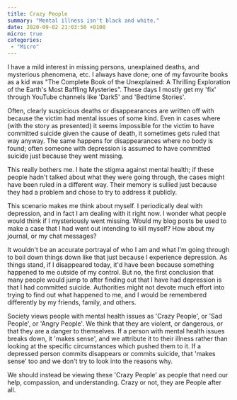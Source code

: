 ```yaml
---
title: Crazy People
summary: "Mental illness isn't black and white."
date: 2020-09-02 21:03:50 +0100
micro: true
categories:
 - "Micro"
---
```


I have a mild interest in missing persons, unexplained deaths, and mysterious phenomena, etc. I always have done; one of my favourite books as a kid was "The Complete Book of the Unexplained: A Thrilling Exploration of the Earth's Most Baffling Mysteries". These days I mostly get my 'fix' through YouTube channels like 'Dark5' and 'Bedtime Stories'.

Often, clearly suspicious deaths or disappearances are written off with because the victim had mental issues of some kind. Even in cases where (with the story as presented) it seems impossible for the victim to have committed suicide given the cause of death, it sometimes gets ruled that way anyway. The same happens for disappearances where no body is found; often someone with depression is assumed to have committed suicide just because they went missing.

This really bothers me. I hate the stigma against mental health; if these people hadn't talked about what they were going through, the cases might have been ruled in a different way. Their memory is sullied just because they had a problem and chose to try to address it publicly.

This scenario makes me think about myself. I periodically deal with depression, and in fact I am dealing with it right now. I wonder what people would think if I mysteriously went missing. Would my blog posts be used to make a case that I had went out intending to kill myself? How about my journal, or my chat messages?

It wouldn't be an accurate portrayal of who I am and what I'm going through to boil down things down like that just because I experience depression. As things stand, if I disappeared today, it'd have been because something happened to me outside of my control. But no, the first conclusion that many people would jump to after finding out that I have had depression is that I had committed suicide. Authorities might not devote much effort into trying to find out what happened to me, and I would be remembered differently by my friends, family, and others.

Society views people with mental health issues as 'Crazy People', or 'Sad People', or 'Angry People'. We think that they are violent, or dangerous, or that they are a danger to themselves. If a person with mental health issues breaks down, it 'makes sense', and we attribute it to their illness rather than looking at the specific circumstances which pushed them to it. If a depressed person commits disappears or commits suicide, that 'makes sense' too and we don't try to look into the reasons why.

We should instead be viewing these 'Crazy People' as people that need our help, compassion, and understanding. Crazy or not, they are People after all.
